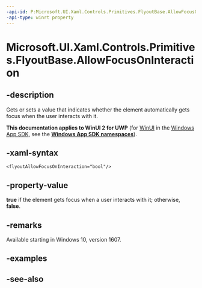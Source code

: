 ```yaml
---
-api-id: P:Microsoft.UI.Xaml.Controls.Primitives.FlyoutBase.AllowFocusOnInteraction
-api-type: winrt property
---
```


<!-- Property syntax
public bool AllowFocusOnInteraction { get;  set; }
-->

# Microsoft.UI.Xaml.Controls.Primitives.FlyoutBase.AllowFocusOnInteraction

## -description
Gets or sets a value that indicates whether the element automatically gets focus when the user interacts with it.

**This documentation applies to WinUI 2 for UWP** (for [WinUI](/windows/apps/winui/winui3/) in the [Windows App SDK](/windows/apps/windows-app-sdk/), see the **[Windows App SDK namespaces](/windows/windows-app-sdk/api/winrt/)**).

## -xaml-syntax
```xaml
<flyoutAllowFocusOnInteraction="bool"/>
```


## -property-value
**true** if the element gets focus when a user interacts with it; otherwise, **false**.

## -remarks
Available starting in Windows 10, version 1607.

## -examples

## -see-also
